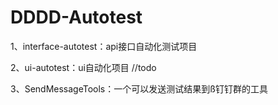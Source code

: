 # DDDD-Autotest

1、interface-autotest：api接口自动化测试项目

2、ui-autotest：ui自动化项目   //todo

3、SendMessageTools：一个可以发送测试结果到ß钉钉群的工具